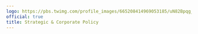 ```yaml
---
logo: https://pbs.twimg.com/profile_images/665208414969053185/uN82Bpqg_400x400.jpg
official: true
title: Strategic & Corporate Policy
---
```

